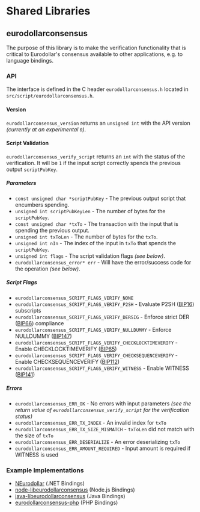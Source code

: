 Shared Libraries
================

## eurodollarconsensus

The purpose of this library is to make the verification functionality that is critical to Eurodollar's consensus available to other applications, e.g. to language bindings.

### API

The interface is defined in the C header `eurodollarconsensus.h` located in  `src/script/eurodollarconsensus.h`.

#### Version

`eurodollarconsensus_version` returns an `unsigned int` with the API version *(currently at an experimental `0`)*.

#### Script Validation

`eurodollarconsensus_verify_script` returns an `int` with the status of the verification. It will be `1` if the input script correctly spends the previous output `scriptPubKey`.

##### Parameters
- `const unsigned char *scriptPubKey` - The previous output script that encumbers spending.
- `unsigned int scriptPubKeyLen` - The number of bytes for the `scriptPubKey`.
- `const unsigned char *txTo` - The transaction with the input that is spending the previous output.
- `unsigned int txToLen` - The number of bytes for the `txTo`.
- `unsigned int nIn` - The index of the input in `txTo` that spends the `scriptPubKey`.
- `unsigned int flags` - The script validation flags *(see below)*.
- `eurodollarconsensus_error* err` - Will have the error/success code for the operation *(see below)*.

##### Script Flags
- `eurodollarconsensus_SCRIPT_FLAGS_VERIFY_NONE`
- `eurodollarconsensus_SCRIPT_FLAGS_VERIFY_P2SH` - Evaluate P2SH ([BIP16](https://github.com/eurodollar/bips/blob/master/bip-0016.mediawiki)) subscripts
- `eurodollarconsensus_SCRIPT_FLAGS_VERIFY_DERSIG` - Enforce strict DER ([BIP66](https://github.com/eurodollar/bips/blob/master/bip-0066.mediawiki)) compliance
- `eurodollarconsensus_SCRIPT_FLAGS_VERIFY_NULLDUMMY` - Enforce NULLDUMMY ([BIP147](https://github.com/eurodollar/bips/blob/master/bip-0147.mediawiki))
- `eurodollarconsensus_SCRIPT_FLAGS_VERIFY_CHECKLOCKTIMEVERIFY` - Enable CHECKLOCKTIMEVERIFY ([BIP65](https://github.com/eurodollar/bips/blob/master/bip-0065.mediawiki))
- `eurodollarconsensus_SCRIPT_FLAGS_VERIFY_CHECKSEQUENCEVERIFY` - Enable CHECKSEQUENCEVERIFY ([BIP112](https://github.com/eurodollar/bips/blob/master/bip-0112.mediawiki))
- `eurodollarconsensus_SCRIPT_FLAGS_VERIFY_WITNESS` - Enable WITNESS ([BIP141](https://github.com/eurodollar/bips/blob/master/bip-0141.mediawiki))

##### Errors
- `eurodollarconsensus_ERR_OK` - No errors with input parameters *(see the return value of `eurodollarconsensus_verify_script` for the verification status)*
- `eurodollarconsensus_ERR_TX_INDEX` - An invalid index for `txTo`
- `eurodollarconsensus_ERR_TX_SIZE_MISMATCH` - `txToLen` did not match with the size of `txTo`
- `eurodollarconsensus_ERR_DESERIALIZE` - An error deserializing `txTo`
- `eurodollarconsensus_ERR_AMOUNT_REQUIRED` - Input amount is required if WITNESS is used

### Example Implementations
- [NEurodollar](https://github.com/NicolasDorier/NEurodollar/blob/master/NEurodollar/Script.cs#L814) (.NET Bindings)
- [node-libeurodollarconsensus](https://github.com/bitpay/node-libeurodollarconsensus) (Node.js Bindings)
- [java-libeurodollarconsensus](https://github.com/dexX7/java-libeurodollarconsensus) (Java Bindings)
- [eurodollarconsensus-php](https://github.com/Bit-Wasp/eurodollarconsensus-php) (PHP Bindings)
